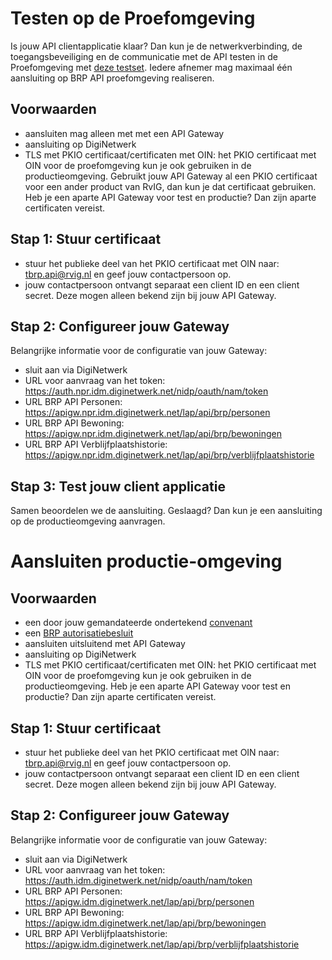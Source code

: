 # Testen op de Proefomgeving

Is jouw API clientapplicatie klaar? 
Dan kun je de netwerkverbinding, de toegangsbeveiliging en de communicatie met de API testen in de Proefomgeving met [deze testset](https://www.rvig.nl/testsetpersoonslijstenproefomgevingBRPV). Iedere afnemer mag maximaal één aansluiting op BRP API proefomgeving realiseren.

## Voorwaarden
- aansluiten mag alleen met met een API Gateway
- aansluiting op DigiNetwerk
- TLS met PKIO certificaat/certificaten met OIN: het PKIO certificaat met OIN voor de proefomgeving kun je ook gebruiken in de productieomgeving. Gebruikt jouw API Gateway al een PKIO certificaat voor een ander product van RvIG, dan kun je dat certificaat gebruiken. Heb je een aparte API Gateway voor test en productie? Dan zijn aparte certificaten vereist.
  
## Stap 1: Stuur certificaat
- stuur het publieke deel van het PKIO certificaat met OIN naar: tbrp.api@rvig.nl en geef jouw contactpersoon op.
- jouw contactpersoon ontvangt separaat een client ID en een client secret. Deze mogen alleen bekend zijn bij jouw API Gateway.

## Stap 2: Configureer jouw Gateway
Belangrijke informatie voor de configuratie van jouw Gateway:
- sluit aan via DigiNetwerk 
- URL voor aanvraag van het token: https://auth.npr.idm.diginetwerk.net/nidp/oauth/nam/token
- URL BRP API Personen: https://apigw.npr.idm.diginetwerk.net/lap/api/brp/personen
- URL BRP API Bewoning: https://apigw.npr.idm.diginetwerk.net/lap/api/brp/bewoningen
- URL BRP API Verblijfplaatshistorie: https://apigw.npr.idm.diginetwerk.net/lap/api/brp/verblijfplaatshistorie

## Stap 3: Test jouw client applicatie
Samen beoordelen we de aansluiting. Geslaagd? Dan kun je een aansluiting op de productieomgeving aanvragen.

# Aansluiten productie-omgeving

## Voorwaarden
- een door jouw gemandateerde ondertekend [convenant](xxxx)
- een [BRP autorisatiebesluit](xxx) 
- aansluiten uitsluitend met API Gateway 
- aansluiting op DigiNetwerk
- TLS met PKIO certificaat/certificaten met OIN: het PKIO certificaat met OIN voor de proefomgeving kun je ook gebruiken in de productieomgeving. Heb je een aparte API Gateway voor test en productie? Dan zijn aparte certificaten vereist.

## Stap 1: Stuur certificaat
- stuur het publieke deel van het PKIO certificaat met OIN naar: tbrp.api@rvig.nl en geef jouw contactpersoon op.
- jouw contactpersoon ontvangt separaat een client ID en een client secret. Deze mogen alleen bekend zijn bij jouw API Gateway.

## Stap 2: Configureer jouw Gateway
Belangrijke informatie voor de configuratie van jouw Gateway:
- sluit aan via DigiNetwerk 
- URL voor aanvraag van het token: https://auth.idm.diginetwerk.net/nidp/oauth/nam/token
- URL BRP API Personen: https://apigw.idm.diginetwerk.net/lap/api/brp/personen
- URL BRP API Bewoning: https://apigw.idm.diginetwerk.net/lap/api/brp/bewoningen
- URL BRP API Verblijfplaatshistorie: https://apigw.idm.diginetwerk.net/lap/api/brp/verblijfplaatshistorie

